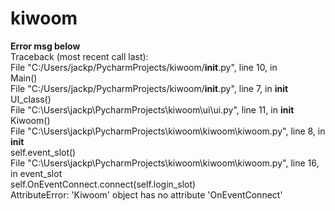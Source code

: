 # kiwoom

**Error msg below**   
Traceback (most recent call last):   
  File "C:/Users/jackp/PycharmProjects/kiwoom/__init__.py", line 10, in <module>   
    Main()   
  File "C:/Users/jackp/PycharmProjects/kiwoom/__init__.py", line 7, in __init__   
    UI_class()   
  File "C:\Users\jackp\PycharmProjects\kiwoom\ui\ui.py", line 11, in __init__   
    Kiwoom()   
  File "C:\Users\jackp\PycharmProjects\kiwoom\kiwoom\kiwoom.py", line 8, in __init__   
    self.event_slot()   
  File "C:\Users\jackp\PycharmProjects\kiwoom\kiwoom\kiwoom.py", line 16, in event_slot   
    self.OnEventConnect.connect(self.login_slot)   
AttributeError: 'Kiwoom' object has no attribute 'OnEventConnect'
